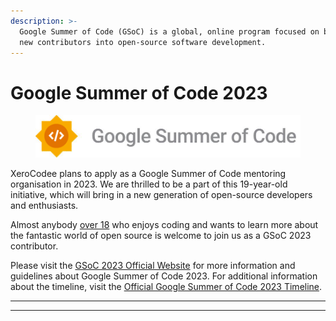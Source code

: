 ```yaml
---
description: >-
  Google Summer of Code (GSoC) is a global, online program focused on bringing
  new contributors into open-source software development.
---
```


# Google Summer of Code 2023

<figure><img src="../../../.gitbook/assets/GSoC-Horizontal.png" alt=""><figcaption></figcaption></figure>

XeroCodee plans to apply as a Google Summer of Code mentoring organisation in 2023. We are thrilled to be a part of this 19-year-old initiative, which will bring in a new generation of open-source developers and enthusiasts.

Almost anybody [over 18](https://opensource.googleblog.com/2021/11/expanding-google-summer-of-code-in-2022.html) who enjoys coding and wants to learn more about the fantastic world of open source is welcome to join us as a GSoC 2023 contributor.

Please visit the [GSoC 2023 Official Website](https://summerofcode.withgoogle.com) for more information and guidelines about Google Summer of Code 2023. For additional information about the timeline, visit the [Official Google Summer of Code 2023 Timeline](https://developers.google.com/open-source/gsoc/timeline).

****

****
